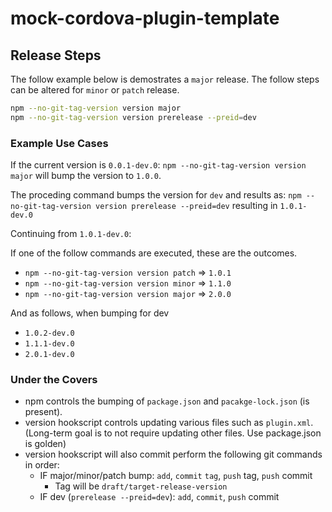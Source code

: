<!--
#
# Licensed to the Apache Software Foundation (ASF) under one
# or more contributor license agreements.  See the NOTICE file
# distributed with this work for additional information
# regarding copyright ownership.  The ASF licenses this file
# to you under the Apache License, Version 2.0 (the
# "License"); you may not use this file except in compliance
# with the License.  You may obtain a copy of the License at
#
# http://www.apache.org/licenses/LICENSE-2.0
#
# Unless required by applicable law or agreed to in writing,
# software distributed under the License is distributed on an
# "AS IS" BASIS, WITHOUT WARRANTIES OR CONDITIONS OF ANY
#  KIND, either express or implied.  See the License for the
# specific language governing permissions and limitations
# under the License.
#
-->

# mock-cordova-plugin-template

## Release Steps

The follow example below is demostrates a `major` release.
The follow steps can be altered for `minor` or `patch` release.

```bash
npm --no-git-tag-version version major
npm --no-git-tag-version version prerelease --preid=dev
```

### Example Use Cases

If the current version is `0.0.1-dev.0`:
`npm --no-git-tag-version version major` will bump the version to `1.0.0`.

The proceding command bumps the version for `dev` and results as:
`npm --no-git-tag-version version prerelease --preid=dev` resulting in `1.0.1-dev.0`

Continuing from `1.0.1-dev.0`:

If one of the follow commands are executed, these are the outcomes.

- `npm --no-git-tag-version version patch` => `1.0.1`
- `npm --no-git-tag-version version minor` => `1.1.0`
- `npm --no-git-tag-version version major` => `2.0.0`

And as follows, when bumping for dev

- `1.0.2-dev.0`
- `1.1.1-dev.0`
- `2.0.1-dev.0`


###  Under the Covers

- npm controls the bumping of `package.json` and `pacakge-lock.json` (is present).
- version hookscript controls updating various files such as  `plugin.xml`. 
  (Long-term goal is to not require updating other files. Use package.json is golden)
- version hookscript will also commit perform the following git commands in order:
  - IF major/minor/patch bump: `add`, `commit` `tag`, `push` tag, `push` commit
    - Tag will be `draft/target-release-version`
  - IF dev (`prerelease --preid=dev`): `add`, `commit`, `push` commit
